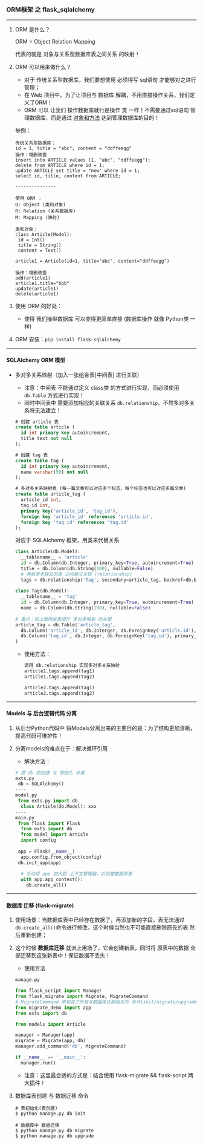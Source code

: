 ### ORM框架 之 flask_sqlalchemy

------

1. ORM 是什么？

   ORM = Object Relation Mapping

   代表的就是 对象与关系型数据库表之间关系 的映射！

2. ORM 可以用来做什么？

   - 对于 传统关系型数据库，我们要想使用 必须得写 sql语句 才能够对之进行管理；
   - 在 Web 项目中，为了让项目与 数据库 解耦，不用直接操作关系，我们定义了ORM！
   - ORM 可以 让我们 操作数据库就行是操作 类 一样！不需要通过sql语句 管理数据库，而是通过 <u>对象和方法</u> 达到管理数据库的目的！

   举例：

   ```
   传统关系型数据库：
   id = 1, title = "abc", content = "ddffeegg"
   操作：增删改查
   insert into ARTICLE values (1, "abc", "ddffeegg");
   delete from ARTICLE where id = 1;
   update ARTICLE set title = "new" where id = 1;
   select id, title, content from ARTICLE;
   
   ---------------
   
   使用 ORM ：
   O: Object (类和对象)
   R: Relation (关系数据库)
   M: Mapping (映射)
   
   类和对象：
   class Article(Model):
   	id = Int()
   	title = String()
   	content = Text()
   	
   article1 = Article(id=1, title="abc", content="ddffeegg")
   
   操作：增删改查
   add(article1)
   article1.title="bbb"
   update(article1)
   delete(article1)
   ```

3. 使用 ORM 的好处：

   - 使得 我们操纵数据库 可以变得更简单直接 (数据库操作 就像 Python类 一样)

4. ORM 安装：`pip install flask-sqlalchemy`

-----------

#### SQLAlchemy ORM 模型

* 多对多关系映射（加入一张组合表[中间表] 进行关联）

  * 注意：中间表 不能通过定义 class类 的方式进行实现，而必须使用 `db.Table` 方式进行实现！
  * 同时中间表中 需要添加相应的关联关系 `db.relationship`，不然多对多关系将无法建立！

  ```sql
  # 创建 article 表
  create table article (
  	id int primary key autoincrement,
    title text not null
  );
  
  # 创建 tag 表
  create table tag (
    id int primary key autoincrement,
    name varchar(50) not null
  );
  
  # 多对多关系映射表 (每一篇文章可以对应多个标签，每个标签也可以对应多篇文章)
  create table article_tag (
  	article_id int,
  	tag_id int,
  	primary key('article_id', 'tag_id'),
  	foreign key 'article_id' references 'article.id',
  	foreign key 'tag_id' references 'tag.id'
  );
  ```

  对应于 SQLAlchemy 框架，用类来代替关系

  ```python
  class Article(db.Model):
    __tablename__ = 'article'
    id = db.Column(db.Integer, primary_key=True, autoincrement=True)
    title = db.Column(db.String(100), nullable=False)
    # 两张原本独立的表 之间建立关联 (relationship)
    tags = db.relationship('Tag', secondary=article_tag, backref=db.backref('articles'))
    
  class Tag(db.Model):
    __tablename__ = 'tag'
    id = db.Column(db.Integer, primary_key=True, autoincrement=True)
    name = db.Column(db.String(100), nullable=False)
    
  # 重点：将上面两张表进行 多对多映射 的关键
  article_tag = db.Table('article_tag', 
    db.Column('article_id', db.Interger, db.ForeignKey('article.id'), primary_key=True)
    db.Column('tag_id', db.Integer, db.ForeignKey('tag.id'), primary_key=True)
  )
  ```

  * 使用方法：

    ```python
    调用 db.relationship 实现多对多关系映射
    article1.tags.append(tag1)
    article1.tags.append(tag2)
    
    article2.tags.append(tag1)
    article2.tags.append(tag2)
    ```

----

#### Models 与 后台逻辑代码 分离

1. 从后台Python代码中 将Models分离出来的主要目的是：为了结构更加清晰，提高代码可维护性！

2. 分离models的难点在于：解决循环引用

   * 解决方法：

   ```python
   # 把 db 的创建 与 初始化 分离
   exts.py
   	db = SQLAlchemy()
   ----
   model.py
   	from exts.py import db
     class Article(db.Model): xxx
   ----
   main.py
   	from flask import Flask
     from exts import db
     from model import Article
     import config
     
   	app = Flask(__name__)
     app.config.from_object(config)
   	db.init_app(app)
     
     # 手动将 app 加入到 上下文管理器，以创建数据库表
     with app.app_context():
       db.create_all()
   ```

-----

#### 数据库 迁移 (flask-migrate)

1. 使用场景：当数据库表中已经存在数据了，再添加新的字段，表无法通过`db.create_all()`命令进行修改，这个时候当然也不可能直接删除原先的表 然后重新创建；

2. 这个时候 **数据库迁移** 就派上用场了，它会创建新表，同时将 原表中的数据 全部迁移到这张新表中！保证数据不丢失！

   * 使用方法

   ```python
   manage.py
   
   from flask_script import Manager
   from flask_migrate import Migrate, MigrateCommand 
   # MigrateCommand 中包含了所有与数据库迁移相关的 命令(init/migrate/upgrade)，调用 flask_script 即可执行这些命令 完成数据库迁移
   from migrate_demo import app
   from exts import db
   
   from models import Article
   
   manager = Manager(app)
   migrate = Migrate(app, db)
   manager.add_command('db', MigrateCommand)
   
   if __name__ == '__main__':
     manager.run()
   ```

   * 注意：这里最合适的方式是：结合使用 flask-migrate && flask-script 两大插件！

3. 数据库表创建 与 数据迁移 命令

   ```shell
   # 表初始化(表创建)
   $ python manage.py db init 
   
   # 数据库中 数据迁移
   $ python manage.py db migrate
   $ python manage.py db upgrade
   ```

   
